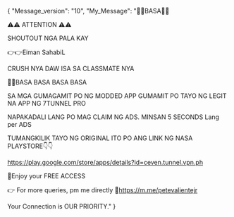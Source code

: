{
    "Message_version": "10",
    "My_Message": "📌📌BASA📌📌

⚠️⚠️ ATTENTION ⚠️⚠️

SHOUTOUT NGA PALA KAY

👉👉Eiman SahabiL

CRUSH NYA DAW ISA SA CLASSMATE NYA

📌📌BASA BASA BASA BASA

SA MGA GUMAGAMIT PO NG MODDED APP
GUMAMIT PO TAYO NG LEGIT NA APP NG 7TUNNEL PRO

NAPAKADALI LANG PO MAG CLAIM NG ADS. MINSAN 5 SECONDS
 Lang per ADS

TUMANGKILIK TAYO NG ORIGINAL
ITO PO ANG LINK NG NASA PLAYSTORE👇👇

https://play.google.com/store/apps/details?id=ceven.tunnel.vpn.ph

💯Enjoy your FREE ACCESS

👉 For more queries, pm me directly
🔗https://m.me/petevalientejr

Your Connection is OUR PRIORITY."
}

